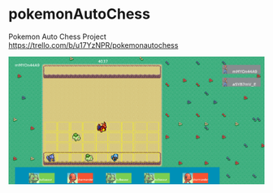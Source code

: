 # pokemonAutoChess
Pokemon Auto Chess Project
https://trello.com/b/u17YzNPR/pokemonautochess

![auto chess](client/dist/assets/screenshots/main.png)

